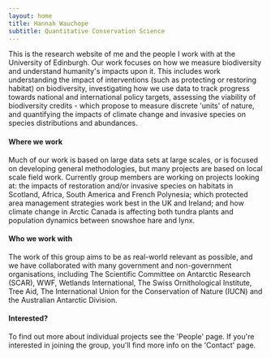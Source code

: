```yaml
---
layout: home
title: Hannah Wauchope
subtitle: Quantitative Conservation Science
---
```


This is the research website of me and the people I work with at the University of Edinburgh. Our work focuses on how we measure biodiversity and understand humanity's impacts upon it. This includes work understanding the impact of interventions (such as protecting or restoring habitat) on biodiversity, investigating how we use data to track progress towards national and international policy targets, assessing the viability of biodiversity credits - which propose to measure discrete 'units' of nature, and quantifying the impacts of climate change and invasive species on species distributions and abundances.

#### Where we work
Much of our work is based on large data sets at large scales, or is focused on developing general methodologies, but many projects are based on local scale field work. Currently group members are working on projects looking at: the impacts of restoration and/or invasive species on habitats in Scotland, Africa, South America and French Polynesia; which protected area management strategies work best in the UK and Ireland; and how climate change in Arctic Canada is affecting both tundra plants and population dynamics between snowshoe hare and lynx.

#### Who we work with
The work of this group aims to be as real-world relevant as possible, and we have collaborated with many government and non-government organisations, including The Scientific Committee on Antarctic Research (SCAR), WWF, Wetlands International, The Swiss Ornithological Institute, Tree Aid, The International Union for the Conservation of Nature (IUCN) and the Australian Antarctic Division.

#### Interested?
To find out more about individual projects see the 'People' page. If you're interested in joining the group, you'll find more info on the 'Contact' page.

